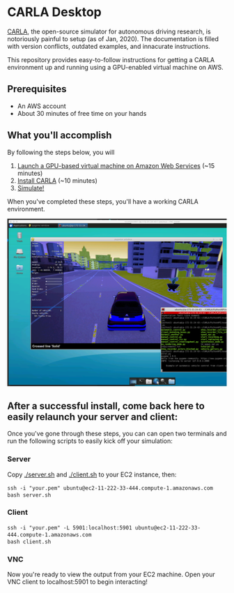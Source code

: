 # CARLA Desktop

[CARLA](http://carla.org), the open-source simulator for autonomous driving research, is notoriously painful to setup (as of Jan, 2020). The documentation is filled with version conflicts, outdated examples, and innacurate instructions. 

This repository provides easy-to-follow instructions for getting a CARLA environment up and running using a GPU-enabled virtual machine on AWS.

## Prerequisites

* An AWS account
* About 30 minutes of free time on your hands

## What you'll accomplish

By following the steps below, you will

1) [Launch a GPU-based virtual machine on Amazon Web Services](./Step1-AWS.md) (~15 minutes)
2) [Install CARLA](./Step2-CARLA.md) (~10 minutes)
4) [Simulate!](./Step3-Simulate.md)

When you've completed these steps, you'll have a working CARLA environment.

![CARLA](img/carla.png)

## After a successful install, come back here to easily relaunch your server and client:

Once you've gone through these steps, you can can open two terminals and run the following scripts to easily kick off your simulation:

### Server

Copy [./server.sh](server.sh) and [./client.sh](client.sh) to your EC2 instance, then:

    ssh -i "your.pem" ubuntu@ec2-11-222-33-444.compute-1.amazonaws.com
    bash server.sh

### Client

    ssh -i "your.pem" -L 5901:localhost:5901 ubuntu@ec2-11-222-33-444.compute-1.amazonaws.com
    bash client.sh

### VNC

Now you're ready to view the output from your EC2 machine. Open your VNC client to localhost:5901 to begin interacting!
